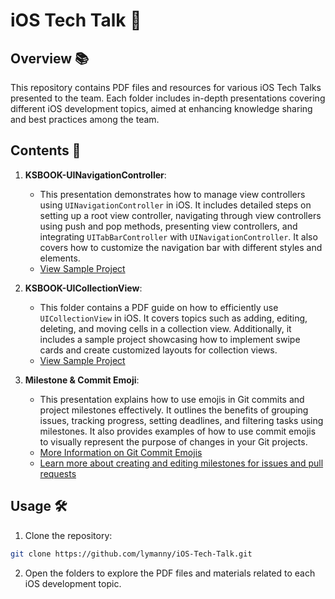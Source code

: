 
# iOS Tech Talk 🚀

## Overview 📚
This repository contains PDF files and resources for various iOS Tech Talks presented to the team. Each folder includes in-depth presentations covering different iOS development topics, aimed at enhancing knowledge sharing and best practices among the team.

## Contents 📂

1. **KSBOOK-UINavigationController**:
    - This presentation demonstrates how to manage view controllers using `UINavigationController` in iOS. It includes detailed steps on setting up a root view controller, navigating through view controllers using push and pop methods, presenting view controllers, and integrating `UITabBarController` with `UINavigationController`. It also covers how to customize the navigation bar with different styles and elements.
    - [View Sample Project](https://github.com/lymanny/UINavigationController-Sample-Project.git)

2. **KSBOOK-UICollectionView**:
    - This folder contains a PDF guide on how to efficiently use `UICollectionView` in iOS. It covers topics such as adding, editing, deleting, and moving cells in a collection view. Additionally, it includes a sample project showcasing how to implement swipe cards and create customized layouts for collection views.
    - [View Sample Project](https://github.com/lymanny/UICollectionView-Sample-Project.git)

3. **Milestone & Commit Emoji**:
    - This presentation explains how to use emojis in Git commits and project milestones effectively. It outlines the benefits of grouping issues, tracking progress, setting deadlines, and filtering tasks using milestones. It also provides examples of how to use commit emojis to visually represent the purpose of changes in your Git projects.
    - [More Information on Git Commit Emojis](https://gitmoji.dev/)
    - [Learn more about creating and editing milestones for issues and pull requests](https://docs.github.com/en/issues/using-labels-and-milestones-to-track-work/creating-and-editing-milestones-for-issues-and-pull-requests)

## Usage 🛠️
1. Clone the repository:
```bash
git clone https://github.com/lymanny/iOS-Tech-Talk.git
```
2. Open the folders to explore the PDF files and materials related to each iOS development topic.
